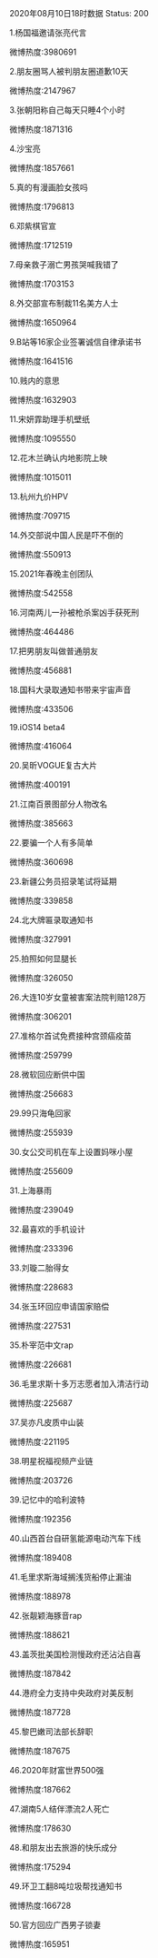 2020年08月10日18时数据
Status: 200

1.杨国福邀请张亮代言

微博热度:3980691

2.朋友圈骂人被判朋友圈道歉10天

微博热度:2147967

3.张朝阳称自己每天只睡4个小时

微博热度:1871316

4.沙宝亮

微博热度:1857661

5.真的有漫画脸女孩吗

微博热度:1796813

6.邓紫棋官宣

微博热度:1712519

7.母亲救子溺亡男孩哭喊我错了

微博热度:1703153

8.外交部宣布制裁11名美方人士

微博热度:1650964

9.B站等16家企业签署诚信自律承诺书

微博热度:1641516

10.贱内的意思

微博热度:1632903

11.宋妍霏助理手机壁纸

微博热度:1095550

12.花木兰确认内地影院上映

微博热度:1015011

13.杭州九价HPV

微博热度:709715

14.外交部说中国人民是吓不倒的

微博热度:550913

15.2021年春晚主创团队

微博热度:542558

16.河南两儿一孙被枪杀案凶手获死刑

微博热度:464486

17.把男朋友叫做普通朋友

微博热度:456881

18.国科大录取通知书带来宇宙声音

微博热度:433506

19.iOS14 beta4

微博热度:416064

20.吴昕VOGUE复古大片

微博热度:400191

21.江南百景图部分人物改名

微博热度:385663

22.要骗一个人有多简单

微博热度:360698

23.新疆公务员招录笔试将延期

微博热度:339858

24.北大牌匾录取通知书

微博热度:327991

25.拍照如何显腿长

微博热度:326050

26.大连10岁女童被害案法院判赔128万

微博热度:306201

27.准格尔首试免费接种宫颈癌疫苗

微博热度:259799

28.微软回应断供中国

微博热度:256683

29.99只海龟回家

微博热度:255939

30.女公交司机在车上设置妈咪小屋

微博热度:255609

31.上海暴雨

微博热度:239049

32.最喜欢的手机设计

微博热度:233396

33.刘璇二胎得女

微博热度:228683

34.张玉环回应申请国家赔偿

微博热度:227531

35.朴宰范中文rap

微博热度:226681

36.毛里求斯十多万志愿者加入清洁行动

微博热度:225687

37.吴亦凡皮质中山装

微博热度:221195

38.明星祝福视频产业链

微博热度:203726

39.记忆中的哈利波特

微博热度:192356

40.山西首台自研氢能源电动汽车下线

微博热度:189408

41.毛里求斯海域搁浅货船停止漏油

微博热度:188978

42.张靓颖海豚音rap

微博热度:188621

43.盖茨批美国检测慢政府还沾沾自喜

微博热度:187842

44.港府全力支持中央政府对美反制

微博热度:187728

45.黎巴嫩司法部长辞职

微博热度:187675

46.2020年财富世界500强

微博热度:187662

47.湖南5人结伴漂流2人死亡

微博热度:178630

48.和朋友出去旅游的快乐成分

微博热度:175294

49.环卫工翻8吨垃圾帮找通知书

微博热度:166728

50.官方回应广西男子锁妻

微博热度:165951

